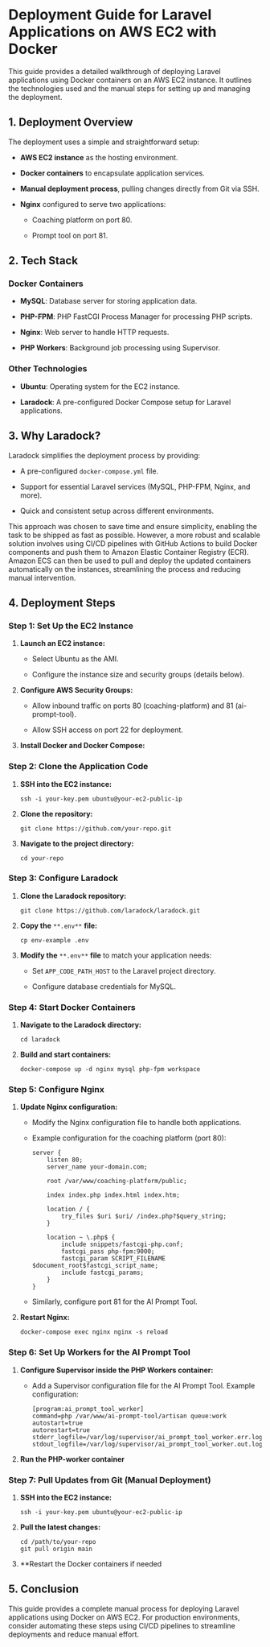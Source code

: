# Deployment Guide for Laravel Applications on AWS EC2 with Docker

This guide provides a detailed walkthrough of deploying Laravel applications using Docker containers on an AWS EC2 instance. It outlines the technologies used and the manual steps for setting up and managing the deployment.

## 1. Deployment Overview

The deployment uses a simple and straightforward setup:

- **AWS EC2 instance** as the hosting environment.

- **Docker containers** to encapsulate application services.

- **Manual deployment process**, pulling changes directly from Git via SSH.

- **Nginx** configured to serve two applications:

    - Coaching platform on port 80.

    - Prompt tool on port 81.


## 2. Tech Stack

### Docker Containers

- **MySQL**: Database server for storing application data.

- **PHP-FPM**: PHP FastCGI Process Manager for processing PHP scripts.

- **Nginx**: Web server to handle HTTP requests.

- **PHP Workers**: Background job processing using Supervisor.


### Other Technologies

- **Ubuntu**: Operating system for the EC2 instance.

- **Laradock**: A pre-configured Docker Compose setup for Laravel applications.


## 3. Why Laradock?

Laradock simplifies the deployment process by providing:

- A pre-configured `docker-compose.yml` file.

- Support for essential Laravel services (MySQL, PHP-FPM, Nginx, and more).

- Quick and consistent setup across different environments.

This approach was chosen to save time and ensure simplicity, enabling the task to be shipped as fast as possible. However, a more robust and scalable solution involves using CI/CD pipelines with GitHub Actions to build Docker components and push them to Amazon Elastic Container Registry (ECR). Amazon ECS can then be used to pull and deploy the updated containers automatically on the instances, streamlining the process and reducing manual intervention.

## 4. Deployment Steps

### Step 1: Set Up the EC2 Instance

1. **Launch an EC2 instance:**

    - Select Ubuntu as the AMI.

    - Configure the instance size and security groups (details below).

2. **Configure AWS Security Groups:**

    - Allow inbound traffic on ports 80 (coaching-platform) and 81 (ai-prompt-tool).

    - Allow SSH access on port 22 for deployment.

3. **Install Docker and Docker Compose:**


### Step 2: Clone the Application Code

1. **SSH into the EC2 instance:**

    ```
    ssh -i your-key.pem ubuntu@your-ec2-public-ip
    ```

2. **Clone the repository:**

    ```
    git clone https://github.com/your-repo.git
    ```

3. **Navigate to the project directory:**

    ```
    cd your-repo
    ```


### Step 3: Configure Laradock

1. **Clone the Laradock repository:**

    ```
    git clone https://github.com/laradock/laradock.git
    ```

2. **Copy the** `**.env**` **file:**

    ```
    cp env-example .env
    ```

3. **Modify the** `**.env**` **file** to match your application needs:

    - Set `APP_CODE_PATH_HOST` to the Laravel project directory.

    - Configure database credentials for MySQL.


### Step 4: Start Docker Containers

1. **Navigate to the Laradock directory:**

    ```
    cd laradock
    ```

2. **Build and start containers:**

    ```
    docker-compose up -d nginx mysql php-fpm workspace
    ```


### Step 5: Configure Nginx

1. **Update Nginx configuration:**

    - Modify the Nginx configuration file to handle both applications.

    - Example configuration for the coaching platform (port 80):

        ```
        server {
            listen 80;
            server_name your-domain.com;
        
            root /var/www/coaching-platform/public;
        
            index index.php index.html index.htm;
        
            location / {
                try_files $uri $uri/ /index.php?$query_string;
            }
        
            location ~ \.php$ {
                include snippets/fastcgi-php.conf;
                fastcgi_pass php-fpm:9000;
                fastcgi_param SCRIPT_FILENAME $document_root$fastcgi_script_name;
                include fastcgi_params;
            }
        }
        ```

    - Similarly, configure port 81 for the AI Prompt Tool.

2. **Restart Nginx:**

    ```
    docker-compose exec nginx nginx -s reload
    ```


### Step 6: Set Up Workers for the AI Prompt Tool

1. **Configure Supervisor inside the PHP Workers container:**

    - Add a Supervisor configuration file for the AI Prompt Tool. Example configuration:

        ```
        [program:ai_prompt_tool_worker]
        command=php /var/www/ai-prompt-tool/artisan queue:work
        autostart=true
        autorestart=true
        stderr_logfile=/var/log/supervisor/ai_prompt_tool_worker.err.log
        stdout_logfile=/var/log/supervisor/ai_prompt_tool_worker.out.log
        ```

2. **Run the PHP-worker container**

### Step 7: Pull Updates from Git (Manual Deployment)

1. **SSH into the EC2 instance:**

    ```
    ssh -i your-key.pem ubuntu@your-ec2-public-ip
    ```

2. **Pull the latest changes:**

    ```
    cd /path/to/your-repo
    git pull origin main
    ```

3. **Restart the Docker containers if needed

## 5. Conclusion

This guide provides a complete manual process for deploying Laravel applications using Docker on AWS EC2. For production environments, consider automating these steps using CI/CD pipelines to streamline deployments and reduce manual effort.
